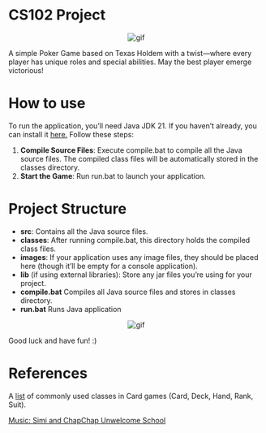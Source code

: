 # CS102 Project
<p align="center">
    <img src="https://i.kym-cdn.com/photos/images/newsfeed/000/931/227/eac.gif" alt="gif" />
</p>

A simple Poker Game based on Texas Holdem with a twist—where every player has unique roles and special abilities. May the best player emerge victorious!

# How to use
To run the application, you’ll need Java JDK 21. If you haven’t already, you can install it [here.](https://www.oracle.com/java/technologies/javase/jdk21-archive-downloads.html) Follow these steps:
1. **Compile Source Files**: Execute compile.bat to compile all the Java source files. The compiled class files will be automatically stored in the classes directory.
2. **Start the Game**: Run run.bat to launch your application. 

# Project Structure

- **src**: Contains all the Java source files.
- **classes**: After running compile.bat, this directory holds the compiled class files.
- **images**: If your application uses any image files, they should be placed here (though it’ll be empty for a console application).
- **lib** (if using external libraries): Store any jar files you’re using for your project.
- **compile.bat** Compiles all Java source files and stores in classes directory.
- **run.bat** Runs Java application

<p align="center">
    <img src="https://i.kym-cdn.com/photos/images/newsfeed/000/930/668/432.gif" alt="gif" />
</p>

Good luck and have fun! :)

# References

A [list](https://github.com/BigRedS/java/tree/master/CardGame/src) of commonly used classes in Card games (Card, Deck, Hand, Rank, Suit).


[Music: Simi and ChapChap Unwelcome School](https://www.youtube.com/watch?v=v-7kTXlsAD0&t=254s)